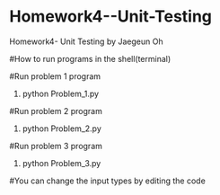 # Homework4--Unit-Testing
Homework4- Unit Testing by Jaegeun Oh

#How to run programs in the shell(terminal)

#Run problem 1 program
1. python Problem_1.py

#Run problem 2 program
1. python Problem_2.py

#Run problem 3 program
1. python Problem_3.py

#You can change the input types by editing the code
